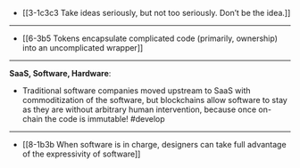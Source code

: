 - [[3-1c3c3 Take ideas seriously, but not too seriously. Don’t be the idea.]]
---
- [[6-3b5 Tokens encapsulate complicated code (primarily, ownership) into an uncomplicated wrapper]]
---
**SaaS, Software, Hardware**:
  - Traditional software companies moved upstream to SaaS with commoditization of the software, but blockchains allow software to stay as they are without arbitrary human intervention, because once on-chain the code is immutable! #develop
---
- [[8-1b3b When software is in charge, designers can take full advantage of the expressivity of software]]

